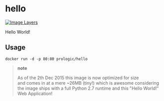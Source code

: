hello
=====

[![Image Layers](https://badge.imagelayers.io/prologic/hello:latest.svg)](https://imagelayers.io/?images=prologic/hello:latest)

Hello World!

Usage
-----

    docker run -d -p 80:80 prologic/hello

> **note**
>
> As of the 2th Dec 2015 this image is now optimized for size  
> and comes in at a mere ~26MB (tiny!) which is awesome considering the image ships with a full Python 2.7 runtime and this "Hello World!" Web Application!
>

